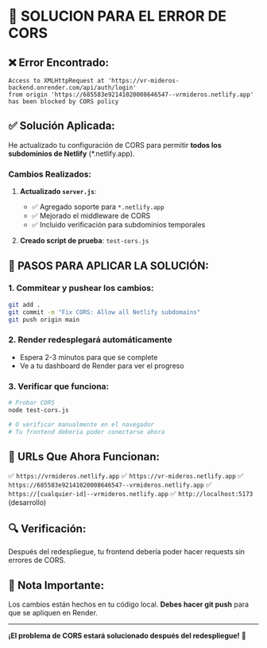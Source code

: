 # 🚨 SOLUCION PARA EL ERROR DE CORS

## ❌ Error Encontrado:
```
Access to XMLHttpRequest at 'https://vr-mideros-backend.onrender.com/api/auth/login' 
from origin 'https://685583e92141020008646547--vrmideros.netlify.app' 
has been blocked by CORS policy
```

## ✅ Solución Aplicada:

He actualizado tu configuración de CORS para permitir **todos los subdominios de Netlify** (*.netlify.app).

### Cambios Realizados:

1. **Actualizado `server.js`**:
   - ✅ Agregado soporte para `*.netlify.app`
   - ✅ Mejorado el middleware de CORS
   - ✅ Incluido verificación para subdominios temporales

2. **Creado script de prueba**: `test-cors.js`

## 🔄 PASOS PARA APLICAR LA SOLUCIÓN:

### 1. Commitear y pushear los cambios:
```bash
git add .
git commit -m "Fix CORS: Allow all Netlify subdomains"
git push origin main
```

### 2. Render redesplegará automáticamente
- Espera 2-3 minutos para que se complete
- Ve a tu dashboard de Render para ver el progreso

### 3. Verificar que funciona:
```bash
# Probar CORS
node test-cors.js

# O verificar manualmente en el navegador
# Tu frontend debería poder conectarse ahora
```

## 🎯 URLs Que Ahora Funcionan:

✅ `https://vrmideros.netlify.app`
✅ `https://vr-mideros.netlify.app` 
✅ `https://685583e92141020008646547--vrmideros.netlify.app`
✅ `https://[cualquier-id]--vrmideros.netlify.app`
✅ `http://localhost:5173` (desarrollo)

## 🔍 Verificación:

Después del redespliegue, tu frontend debería poder hacer requests sin errores de CORS.

## 📝 Nota Importante:

Los cambios están hechos en tu código local. **Debes hacer git push** para que se apliquen en Render.

---
**¡El problema de CORS estará solucionado después del redespliegue!** 🚀
